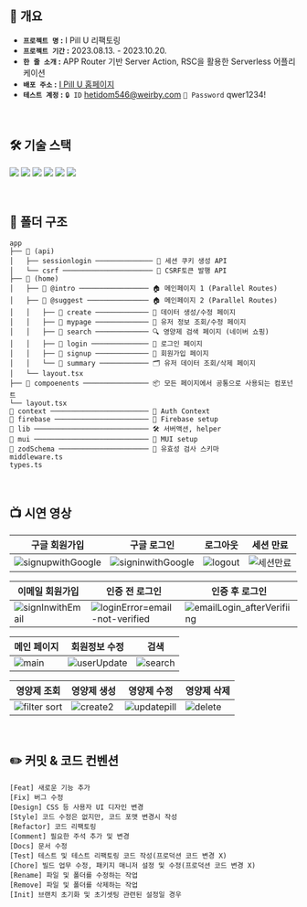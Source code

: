 ## 📌 개요


- **`프로젝트 명` :** I Pill U 리팩토링
- **`프로젝트 기간` :** 2023.08.13. - 2023.10.20.
- **`한 줄 소개` :** APP Router 기반 Server Action, RSC을 활용한 Serverless 어플리케이션
- **`배포 주소` :** [I Pill U 홈페이지](https://seb42-main-013-refactored.vercel.app/)
- **`테스트 계정` :**  `🔒 ID`  hetidom546@weirby.com `🔑 Password`  qwer1234!
  
<br/>   

## 🛠️ 기술 스택
<p>
<img src="https://img.shields.io/badge/Next.Js-000000?style=flat&logo=Git&logoColor=white">  <img src="https://img.shields.io/badge/Typescript-3178C6?style=flat&logo=Typescript&logoColor=white"> <img src="https://img.shields.io/badge/Firestore-F2AC3C?style=flat&logo=Firebase&logoColor=black"> <img src="https://img.shields.io/badge/Firebase-FFCA28?style=flat&logo=Firebase&logoColor=black"> <img src="https://img.shields.io/badge/Tailwindcss-06B6D4?style=flat&logo=Tailwindcss&logoColor=white"> <img src="https://img.shields.io/badge/Mui-007FFF?style=flat&logo=Mui&logoColor=white"> 
 
</p>

<br/>   

## 📂 폴더 구조

```
app
├── 📂 (api)
│   ├── sessionlogin ────────────── 🍪 세션 쿠키 생성 API
│   └── csrf ────────────────────── 🪪 CSRF토큰 발행 API
├── 📂 (home)
│   ├── 📃 @intro ───────────────── 🏠 메인페이지 1 (Parallel Routes)
│   ├── 📃 @suggest ─────────────── 🏠 메인페이지 2 (Parallel Routes)
│   │   ├── 📃 create ───────────── 📝 데이터 생성/수정 페이지
│   │   ├── 📃 mypage ───────────── 👤 유저 정보 조회/수정 페이지
│   │   ├── 📃 search ───────────── 🔍 영양제 검색 페이지 (네이버 쇼핑)
│   │   ├── 📃 login ────────────── 👤 로그인 페이지
│   │   ├── 📃 signup ───────────── 👤 회원가입 페이지
│   │   └── 📃 summary ──────────── 🗂️ 유저 데이터 조회/삭제 페이지
│   └── layout.tsx
├── 📂 compoenents ──────────────── 📦 모든 페이지에서 공통으로 사용되는 컴포넌트
└── layout.tsx
📂 context ──────────────────────── 🔐 Auth Context
📂 firebase ─────────────────────── 🔐 Firebase setup
📂 lib ──────────────────────────── 🛠️ 서버액션, helper
📂 mui ──────────────────────────── 🎨 MUI setup
📂 zodSchema ────────────────────── 🔏 유효성 검사 스키마
middleware.ts
types.ts
```

<br/>   


## 📺 시연 영상

|구글 회원가입|구글 로그인|로그아웃|세션 만료|
|---|---|---|---|
|![signupwithGoogle](https://github.com/JOAAAAAAAAAAA/seb42_main_013_refactored/assets/116185146/19b02cad-bf3d-4181-b847-f2c46b9f3f2c)|![signinwithGoogle](https://github.com/JOAAAAAAAAAAA/seb42_main_013_refactored/assets/116185146/8d920456-2a9d-4768-a2f9-291db16f5883)|![logout](https://github.com/JOAAAAAAAAAAA/seb42_main_013_refactored/assets/116185146/8634baae-d4b6-4bad-b205-51f52ab8278b)|![세션만료](https://github.com/JOAAAAAAAAAAA/seb42_main_013_refactored/assets/116185146/27ec9cc7-392c-4114-ba03-0defdea4d5cb)|


|이메일 회원가입|인증 전 로그인|인증 후 로그인|
|---|---|---|
|![signInwithEmail](https://github.com/JOAAAAAAAAAAA/seb42_main_013_refactored/assets/116185146/2ae46225-bcb5-4813-b3ee-15cd38d782a8)|![loginError=email-not-verified](https://github.com/JOAAAAAAAAAAA/seb42_main_013_refactored/assets/116185146/d5e8b8c5-202c-4708-928d-6ac080435597)|![emailLogin_afterVerifiing](https://github.com/JOAAAAAAAAAAA/seb42_main_013_refactored/assets/116185146/10d365f9-dc2c-4123-90e3-0935e3f7e518)|

|메인 페이지|회원정보 수정|검색|
|---|---|---|
|![main](https://github.com/JOAAAAAAAAAAA/seb42_main_013_refactored/assets/116185146/1b2785fa-f669-44bd-ae9c-06f0cff16c9c)|![userUpdate](https://github.com/JOAAAAAAAAAAA/seb42_main_013_refactored/assets/116185146/74315374-de00-404d-a671-78da6a1607cc)|![search](https://github.com/JOAAAAAAAAAAA/seb42_main_013_refactored/assets/116185146/5c56cff9-e059-4567-ab4b-6a75565513d8)|



|영양제 조회|영양제 생성|영양제 수정|영양제 삭제|
|---|---|---|---|
|![filter sort](https://github.com/JOAAAAAAAAAAA/seb42_main_013_refactored/assets/116185146/77b84f9e-fd39-4a6b-ac77-d821000c2d92)|![create2](https://github.com/JOAAAAAAAAAAA/seb42_main_013_refactored/assets/116185146/f499402b-069d-4330-9f9c-d71801d671a9)|![updatepill](https://github.com/JOAAAAAAAAAAA/seb42_main_013_refactored/assets/116185146/eceb9420-afa5-4d9b-9e09-49438efcbe4c)|![delete](https://github.com/JOAAAAAAAAAAA/seb42_main_013_refactored/assets/116185146/d71b8180-95e0-4b89-b93b-3e9f3a88e4a1)|


<br>

## :pencil2: 커밋 & 코드 컨벤션
```
[Feat] 새로운 기능 추가 
[Fix] 버그 수정 
[Design] CSS 등 사용자 UI 디자인 변경 
[Style] 코드 수정은 없지만, 코드 포맷 변경시 작성 
[Refactor] 코드 리팩토링 
[Comment] 필요한 주석 추가 및 변경 
[Docs] 문서 수정 
[Test] 테스트 및 테스트 리팩토링 코드 작성(프로덕션 코드 변경 X) 
[Chore] 빌드 업무 수정, 패키지 매니저 설정 및 수정(프로덕션 코드 변경 X) 
[Rename] 파일 및 폴더를 수정하는 작업 
[Remove] 파일 및 폴더를 삭제하는 작업 
[Init] 브랜치 초기화 및 초기셋팅 관련된 설정일 경우
```

